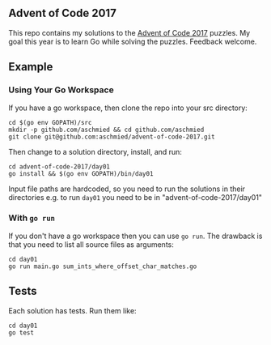 ## Advent of Code 2017

This repo contains my solutions to the [Advent of Code 2017](http://adventofcode.com/2017) puzzles. My goal this year is to learn Go while solving the puzzles. Feedback welcome.

## Example

### Using Your Go Workspace

If you have a go workspace, then clone the repo into your src directory:

    cd $(go env GOPATH)/src
    mkdir -p github.com/aschmied && cd github.com/aschmied
    git clone git@github.com:aschmied/advent-of-code-2017.git

Then change to a solution directory, install, and run:

    cd advent-of-code-2017/day01
    go install && $(go env GOPATH)/bin/day01

Input file paths are hardcoded, so you need to run the solutions in their directories e.g. to run `day01` you need to be in "advent-of-code-2017/day01"

### With `go run`

If you don't have a go workspace then you can use `go run`. The drawback is that you need to list all source files as arguments:

    cd day01
    go run main.go sum_ints_where_offset_char_matches.go

## Tests

Each solution has tests. Run them like:

    cd day01
    go test
